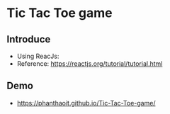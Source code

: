 # Tic Tac Toe game

## Introduce
- Using ReacJs:
- Reference: https://reactjs.org/tutorial/tutorial.html
## Demo
- https://phanthaoit.github.io/Tic-Tac-Toe-game/